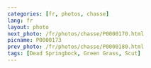 ```yaml
---
categories: [fr, photos, chasse]
lang: fr
layout: photo
next_photo: /fr/photos/chasse/P0000170.html
picname: P0000173
prev_photo: /fr/photos/chasse/P0000180.html
tags: [Dead Springbock, Green Grass, Scut]
---
```

